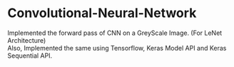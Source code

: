 # Convolutional-Neural-Network
Implemented the forward pass of CNN on a GreyScale Image. (For LeNet Architecture) <br>
Also, Implemented the same using Tensorflow, Keras Model API and Keras Sequential API.
